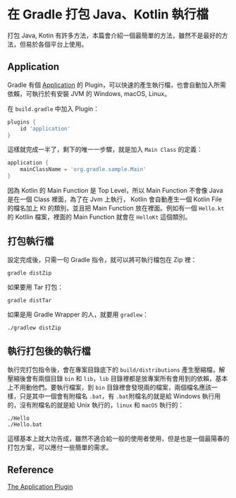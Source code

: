 # 在 Gradle 打包 Java、Kotlin 執行檔

打包 Java, Kotin 有許多方法，本篇會介紹一個最簡單的方法，雖然不是最好的方法，但易於各個平台上使用。

## Application

Gradle 有個 [Application](https://docs.gradle.org/current/userguide/application_plugin.html) 的 Plugin，可以快速的產生執行檔，也會自動加入所需依賴，可執行於有安裝 JVM 的 Windows, macOS, Linux。

在 `build.gradle` 中加入 Plugin：

```groovy
plugins {
    id 'application'
}
```

這樣就完成一半了，剩下的唯一一步驟，就是加入 `Main Class` 的定義：

```groovy
application {
    mainClassName = 'org.gradle.sample.Main'
}
```

因為 Kotlin 的 Main Function 是 Top Level，所以 Main Function 不會像 Java 是在一個 Class 裡面，為了在 Jvm 上執行， Kotlin 會自動產生一個 Kotlin File 的檔名加上 Kt 的類別，並且把 Main Function 放在裡面。例如有一個 `Hello.kt` 的 Kotllin 檔案，裡面的 Main Function 就會在 `HelloKt` 這個類別。

## 打包執行檔

設定完成後，只需一句 Gradle 指令，就可以將可執行檔包在 Zip 裡：

```shell
gradle distZip
```

如果要用 Tar 打包：

```shell
gradle distTar
```

如果是用 Gradle Wrapper  的人，就要用 `gradlew`：

```shell
./gradlew distZip
```

## 執行打包後的執行檔

執行完打包指令後，會在專案目錄底下的 `build/distributions` 產生壓縮檔，解壓縮後會有兩個目錄 `bin` 和 `lib`，`lib` 目錄裡都是放專案所有會用到的依賴，基本上不用動他們。要執行檔案，到 `bin` 目錄裡會發現兩的檔案，兩個檔名應該一樣，只是其中一個會有附檔名 `.bat`，有 `.bat`附檔名的就是給 Windows 執行用的，沒有附檔名的就是給 Unix 執行的，`linux` 和 `macOS` 執行的：

```shell
./Hello 
./Hello.bat
```

這樣基本上就大功告成，雖然不適合給一般的使用者使用，但是也是一個最陽春的打包方案，可以應付一些簡單的需求。

## Reference

[The Application Plugin](https://docs.gradle.org/current/userguide/application_plugin.html)
